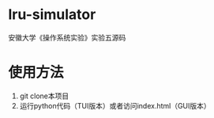 # lru-simulator

 安徽大学《操作系统实验》实验五源码

# 使用方法

 1. git clone本项目
 2. 运行python代码（TUI版本）或者访问index.html（GUI版本）
